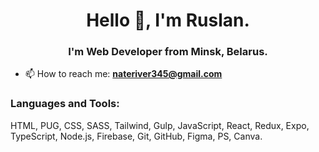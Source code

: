 <h1 align="center">Hello 👋, I'm Ruslan.</h1>
<h3 align="center">I'm Web Developer from Minsk, Belarus.</h3>

- 📫 How to reach me:  **nateriver345@gmail.com**

<h3 align="left">Languages and Tools:</h3>

HTML, PUG, CSS, SASS, Tailwind, Gulp, JavaScript, React, Redux, Expo, TypeScript, Node.js, Firebase, Git, GitHub, Figma, PS, Canva.
